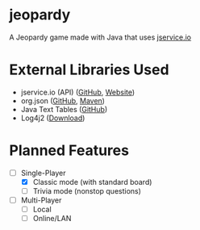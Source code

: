 # jeopardy
A Jeopardy game made with Java that uses [jservice.io](http://jservice.io)

# External Libraries Used
- jservice.io (API)  ([GitHub](https://github.com/sottenad/jService), [Website](http://jservice.io))
- org.json           ([GitHub](https://github.com/stleary/JSON-java), [Maven](https://mvnrepository.com/artifact/org.json/json))
- Java Text Tables   ([GitHub](https://github.com/iNamik/java_text_tables))
- Log4j2             ([Download](http://logging.apache.org/log4j/2.x/download.html))

# Planned Features
- [ ] Single-Player
  - [X] Classic mode (with standard board)
  - [ ] Trivia mode (nonstop questions)
- [ ] Multi-Player
  - [ ] Local
  - [ ] Online/LAN
